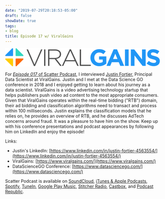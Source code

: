 ```yaml
---
date: "2019-07-29T20:18:53-05:00"
draft: false
showDate: true
tags:
- blog
title: Episode 17 w/ ViralGains
---
```


[![](https://raw.githubusercontent.com/JavOrraca/Home/gh-pages/assets/img/ViralGains.png)](https://soundcloud.com/scatterpodcast/episode-017)

For [_Episode 017_ of Scatter Podcast](https://soundcloud.com/scatterpodcast/episode-017), I interviewed [Justin Fortier](https://www.linkedin.com/in/justin-fortier-4563554/), Principal Data Scientist at ViralGains. Justin and I met at the Data Science GO conference in 2018 and I enjoyed getting to learn about his journey as a data scientist. ViralGains is a video advertising technology startup that helps publishers push video ad content to the most appropriate consumers. Given that ViralGains operates within the real-time bidding ("RTB") domain, their ad bidding and classification algorithms need to transact and process within 100 milliseconds. Justin explains the classification models that he relies on, he provides an overview of RTB, and he discusses AdTech concerns around fraud. It was a pleasure to have him on the show. Keep up with his conference presentations and podcast appearances by following him on LinkedIn and enjoy the episode!

Links:

* Justin's LinkedIn: [https://www.linkedin.com/in/justin-fortier-4563554/](https://www.linkedin.com/in/justin-fortier-4563554/)
* ViralGains: [https://www.viralgains.com/](https://www.viralgains.com/)
* DataScienceGO Conference: [https://www.datasciencego.com/](https://www.datasciencego.com/)

Scatter Podcast is available on [SoundCloud](https://soundcloud.com/scatterpodcast), [iTunes & Apple Podcasts](https://podcasts.apple.com/us/podcast/scatter-podcast/id1458544194), [Spotify](https://open.spotify.com/show/64UpJwByrdsrLSYObuEeHx?si=n_UlBzrYQv6ptBjeXfSOsw), [TuneIn](https://tunein.com/podcasts/Business--Economics-Podcasts/Scatter-Podcast-p1216105/), [Google Play Music](https://playmusic.app.goo.gl/?ibi=com.google.PlayMusic&isi=691797987&ius=googleplaymusic&apn=com.google.android.music&link=https://play.google.com/music/m/Iqayzaqkmvhu5op3yehzbj5bus4?t%3DScatter_Podcast%26pcampaignid%3DMKT-na-all-co-pr-mu-pod-16), [Stitcher Radio](https://www.stitcher.com/podcast/scatter-podcast/httpssoundcloudcomscatterpodcast), [Castbox](https://castbox.fm/channel/id2083174), and [Podcast Republic](https://www.podcastrepublic.net/podcast/1458544194).